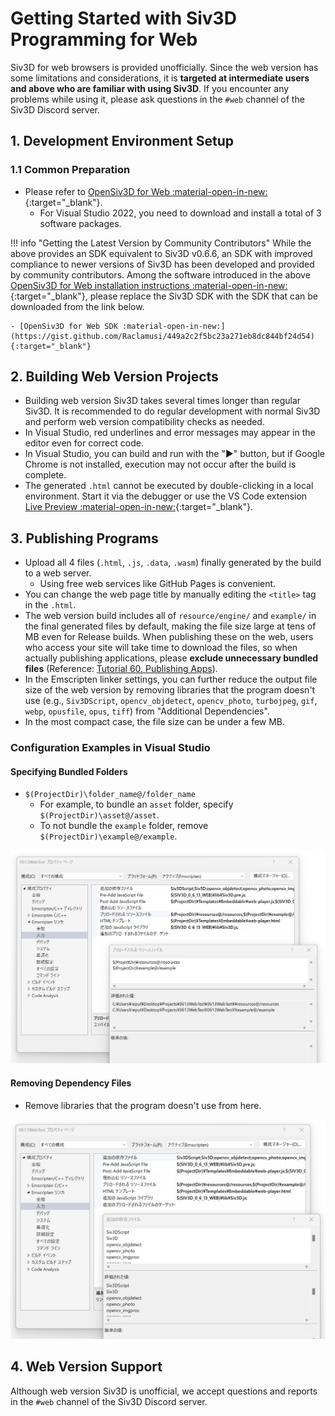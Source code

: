 # Getting Started with Siv3D Programming for Web
Siv3D for web browsers is provided unofficially. Since the web version has some limitations and considerations, it is **targeted at intermediate users and above who are familiar with using Siv3D**. If you encounter any problems while using it, please ask questions in the `#web` channel of the Siv3D Discord server.

## 1. Development Environment Setup

### 1.1 Common Preparation
- Please refer to [OpenSiv3D for Web :material-open-in-new:](https://siv3d.kamenokosoft.com/docs/ja/){:target="_blank"}.
	- For Visual Studio 2022, you need to download and install a total of 3 software packages.

!!! info "Getting the Latest Version by Community Contributors"
	While the above provides an SDK equivalent to Siv3D v0.6.6, an SDK with improved compliance to newer versions of Siv3D has been developed and provided by community contributors. Among the software introduced in the above [OpenSiv3D for Web installation instructions :material-open-in-new:](https://siv3d.kamenokosoft.com/docs/ja/){:target="_blank"}, please replace the Siv3D SDK with the SDK that can be downloaded from the link below.

	- [OpenSiv3D for Web SDK :material-open-in-new:](https://gist.github.com/Raclamusi/449a2c2f5bc23a271eb8dc844bf24d54){:target="_blank"}


## 2. Building Web Version Projects
- Building web version Siv3D takes several times longer than regular Siv3D. It is recommended to do regular development with normal Siv3D and perform web version compatibility checks as needed.
- In Visual Studio, red underlines and error messages may appear in the editor even for correct code.
- In Visual Studio, you can build and run with the "▶" button, but if Google Chrome is not installed, execution may not occur after the build is complete.
- The generated `.html` cannot be executed by double-clicking in a local environment. Start it via the debugger or use the VS Code extension [Live Preview :material-open-in-new:](https://marketplace.visualstudio.com/items?itemName=ms-vscode.live-server){:target="_blank"}.


## 3. Publishing Programs
- Upload all 4 files (`.html`, `.js`, `.data`, `.wasm`) finally generated by the build to a web server.
	- Using free web services like GitHub Pages is convenient.
- You can change the web page title by manually editing the `<title>` tag in the `.html`.
- The web version build includes all of `resource/engine/` and `example/` in the final generated files by default, making the file size large at tens of MB even for Release builds. When publishing these on the web, users who access your site will take time to download the files, so when actually publishing applications, please **exclude unnecessary bundled files** (Reference: [Tutorial 60. Publishing Apps](../tutorial3/release.md)).
- In the Emscripten linker settings, you can further reduce the output file size of the web version by removing libraries that the program doesn't use (e.g., `Siv3DScript`, `opencv_objdetect`, `opencv_photo`, `turbojpeg`, `gif`, `webp`, `opusfile`, `opus`, `tiff`) from "Additional Dependencies".
- In the most compact case, the file size can be under a few MB.

### Configuration Examples in Visual Studio
#### Specifying Bundled Folders
- `$(ProjectDir)\folder_name@/folder_name`
	- For example, to bundle an `asset` folder, specify `$(ProjectDir)\asset@/asset`.
	- To not bundle the `example` folder, remove `$(ProjectDir)\example@/example`.
<div class="noshadow-75"><img src="https://raw.githubusercontent.com/Siv3D/siv3d.site.resource/main/v7/download/web1.png"></div>

#### Removing Dependency Files
- Remove libraries that the program doesn't use from here.
<div class="noshadow-75"><img src="https://raw.githubusercontent.com/Siv3D/siv3d.site.resource/main/v7/download/web2.png"></div>


## 4. Web Version Support
Although web version Siv3D is unofficial, we accept questions and reports in the `#web` channel of the Siv3D Discord server.
